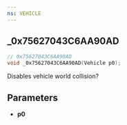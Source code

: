 ```yaml
---
ns: VEHICLE
---
```

## _0x75627043C6AA90AD

```c
// 0x75627043C6AA90AD
void _0x75627043C6AA90AD(Vehicle p0);
```

Disables vehicle world collision?

## Parameters
* **p0**

